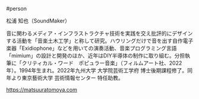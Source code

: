 #person

松浦 知也（SoundMaker）

音に関わるメディア・インフラストラクチャ技術を実践を交え批評的にデザインする活動を「音楽土木工学」と称して研究。ハウリングだけで音を出す自作電子楽器「Exidiophone」などを用いての演奏活動、音楽プログラミング言語「mimium」の設計と開発のほか、近年はDIY半導体の制作に取り組む。分担執筆に「クリティカル・ワード　ポピュラー音楽」（フィルムアート社、2022年）。1994年生まれ。2022年九州大学 大学院芸術工学府 博士後期課程修了。同年より東京藝術大学 芸術情報センター 特任助教。

https://matsuuratomoya.com


